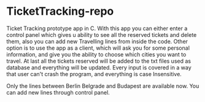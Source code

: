 # TicketTracking-repo
Ticket Tracking prototype app in C.
With this app you can either enter a control panel which gives u ability to see all the reserved tickets and delete them, also you can add new Travelling lines from inside the code.
Other option is to use the app as a client, which will ask you for some personal information, and give you the ability to choose which cities you want to travel.
At last all the tickets reserved will be added to the txt files used as database and everything will be updated.
Every input is covered in a way that user can't crash the program, and everything is case Insensitive.

Only the lines between Berlin Belgrade and Budapest are available now.
You can add new lines through control panel.
